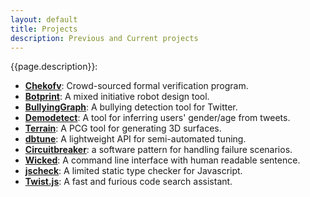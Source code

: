 ```yaml
---
layout: default
title: Projects
description: Previous and Current projects
---
```


{{page.description}}:

- [**Chekofv**](https://github.com/organizations/SoftwareIntrospectionLab): Crowd-sourced formal verification program.
- [**Botprint**](https://github.com/AugmentedDesignLab/botprint2): A mixed initiative robot design tool.
- [**BullyingGraph**](#): A bullying detection tool for Twitter.
- [**Demodetect**](https://github.com/hsanchez/demodetect): A tool for inferring users' gender/age from tweets.
- [**Terrain**](https://github.com/hsanchez/terrain): A PCG tool for generating 3D surfaces.
- [**dbtune**](https://github.com/organizations/dbgroup-at-ucsc): A lightweight API for semi-automated tuning.
- [**Circuitbreaker**](https://github.com/hsanchez/circuitbreaker): a software pattern for handling failure scenarios.
- [**Wicked**](#): A command line interface with human readable sentence.
- [**jscheck**](https://github.com/hsanchez/jscheck): A limited static type checker for Javascript.
- [**Twist.js**](https://github.com/hsanchez/twist.js): A fast and furious code search assistant.